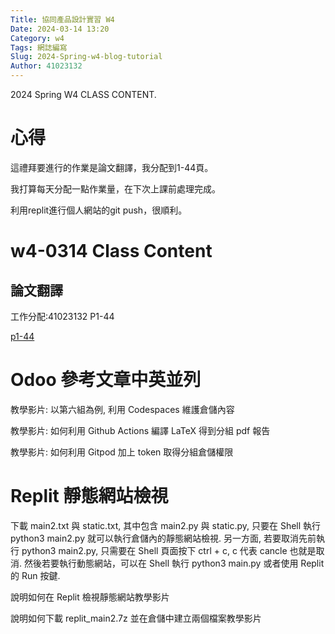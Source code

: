 ```yaml
---
Title: 協同產品設計實習 W4
Date: 2024-03-14 13:20
Category: w4
Tags: 網誌編寫
Slug: 2024-Spring-w4-blog-tutorial
Author: 41023132
---
```


2024 Spring W4 CLASS CONTENT.

<!-- PELICAN_END_SUMMARY -->

# 心得
這禮拜要進行的作業是論文翻譯，我分配到1-44頁。

我打算每天分配一點作業量，在下次上課前處理完成。

利用replit進行個人網站的git push，很順利。

# w4-0314 Class Content
## 論文翻譯
工作分配:41023132 P1-44

[p1-44](https://replit.com/@41023132/cd2024#downloads/41023132-P1-44.pdf)

# Odoo 參考文章中英並列
教學影片: 以第六組為例, 利用 Codespaces 維護倉儲內容

教學影片: 如何利用 Github Actions 編譯 LaTeX 得到分組 pdf 報告

教學影片: 如何利用 Gitpod 加上 token 取得分組倉儲權限

# Replit 靜態網站檢視
下載 main2.txt 與 static.txt, 其中包含 main2.py 與 static.py, 只要在 Shell 執行 python3 main2.py 就可以執行倉儲內的靜態網站檢視. 另一方面, 若要取消先前執行 python3 main2.py, 只需要在 Shell 頁面按下 ctrl + c, c 代表 cancle 也就是取消. 然後若要執行動態網站，可以在 Shell 執行 python3 main.py 或者使用 Replit 的 Run 按鍵.

說明如何在 Replit 檢視靜態網站教學影片

說明如何下載 replit_main2.7z 並在倉儲中建立兩個檔案教學影片